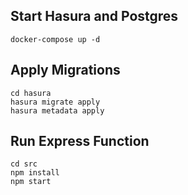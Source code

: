 
## Start Hasura and Postgres

```
docker-compose up -d
```

## Apply Migrations

```
cd hasura
hasura migrate apply
hasura metadata apply
```

## Run Express Function

```
cd src
npm install
npm start
```
